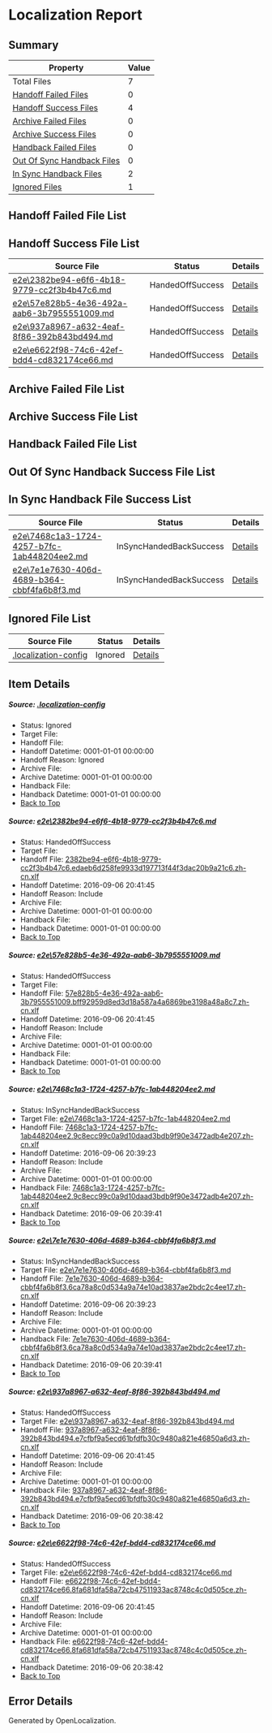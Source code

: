 # <a name='report-top'></a> Localization Report

## Summary
 Property | Value 
 -------- | ----- 
 Total Files | 7
[ Handoff Failed Files ](#handoff-failed-list)| 0
[ Handoff Success Files ](#handoff-success-list)| 4
[ Archive Failed Files ](#archive-failed-list)| 0
[ Archive Success Files ](#archive-success-list)| 0
[ Handback Failed Files ](#handback-failed-list)| 0
[ Out Of Sync Handback Files ](#outofsync-handback-success-list)| 0
[ In Sync Handback Files ](#insync-handback-success-list)| 2
[ Ignored Files ](#ignored-list)| 1

## <a name='handoff-failed-list'></a> Handoff Failed File List

## <a name='handoff-success-list'></a> Handoff Success File List
 Source File | Status | Details 
 ----------- | ------ | ------- 
 [e2e\2382be94-e6f6-4b18-9779-cc2f3b4b47c6.md](https://github.com/OpenLocalizationTestOrg/ol-test0/blob/e692b4b1ce7e784c2708c07d32f370a2d706e4f2/e2e/2382be94-e6f6-4b18-9779-cc2f3b4b47c6.md) | HandedOffSuccess | [Details](#2c57b4058fd4ea7352d811a26b9d2e449dbd32e81)
 [e2e\57e828b5-4e36-492a-aab6-3b7955551009.md](https://github.com/OpenLocalizationTestOrg/ol-test0/blob/48b1fd01674f912d668b423c8e9b71eabf8a8cd5/e2e/57e828b5-4e36-492a-aab6-3b7955551009.md) | HandedOffSuccess | [Details](#b0deb21da23e973c9ce7d8ff0e71cbce1024052b2)
 [e2e\937a8967-a632-4eaf-8f86-392b843bd494.md](https://github.com/OpenLocalizationTestOrg/ol-test0/blob/22d343637b7c5f22685850a0f9c7f11454c9b145/e2e/937a8967-a632-4eaf-8f86-392b843bd494.md) | HandedOffSuccess | [Details](#0590be9c3b2bb5bb2d9219d828fa560711c3e6eb5)
 [e2e\e6622f98-74c6-42ef-bdd4-cd832174ce66.md](https://github.com/OpenLocalizationTestOrg/ol-test0/blob/22d343637b7c5f22685850a0f9c7f11454c9b145/e2e/e6622f98-74c6-42ef-bdd4-cd832174ce66.md) | HandedOffSuccess | [Details](#d1c353893bbdc30094d164925ee4c6bfb9a7d65e6)

## <a name='archive-failed-list'></a> Archive Failed File List

## <a name='archive-success-list'></a> Archive Success File List

## <a name='handback-failed-list'></a> Handback Failed File List

## <a name='outofsync-handback-success-list'></a> Out Of Sync Handback Success File List

## <a name='insync-handback-success-list'></a> In Sync Handback File Success List
 Source File | Status | Details 
 ----------- | ------ | ------- 
 [e2e\7468c1a3-1724-4257-b7fc-1ab448204ee2.md](https://github.com/OpenLocalizationTestOrg/ol-test0/blob/0b4cfa61ded64ef5a3389207e86bd188be3411e6/e2e/7468c1a3-1724-4257-b7fc-1ab448204ee2.md) | InSyncHandedBackSuccess | [Details](#c830016f3ed1abcf8388d1d15f639ae17170bb843)
 [e2e\7e1e7630-406d-4689-b364-cbbf4fa6b8f3.md](https://github.com/OpenLocalizationTestOrg/ol-test0/blob/0b4cfa61ded64ef5a3389207e86bd188be3411e6/e2e/7e1e7630-406d-4689-b364-cbbf4fa6b8f3.md) | InSyncHandedBackSuccess | [Details](#cedf99908b02557e91376d7284271e60fc2b60774)

## <a name='ignored-list'></a> Ignored File List
 Source File | Status | Details 
 ----------- | ------ | ------- 
 [.localization-config](https://github.com/OpenLocalizationTestOrg/ol-test0/blob/48b1fd01674f912d668b423c8e9b71eabf8a8cd5/.localization-config) | Ignored | [Details](#3d4f252ac210baf56311d7e97dcc2db10974dbd20)

## Item Details
##### <a name='3d4f252ac210baf56311d7e97dcc2db10974dbd20'></a> Source: [.localization-config](https://github.com/OpenLocalizationTestOrg/ol-test0/blob/48b1fd01674f912d668b423c8e9b71eabf8a8cd5/.localization-config)
* Status: Ignored
* Target File: 
* Handoff File: 
* Handoff Datetime: 0001-01-01 00:00:00
* Handoff Reason: Ignored
* Archive File: 
* Archive Datetime: 0001-01-01 00:00:00
* Handback File: 
* Handback Datetime: 0001-01-01 00:00:00
* [Back to Top](#report-top)

##### <a name='2c57b4058fd4ea7352d811a26b9d2e449dbd32e81'></a> Source: [e2e\2382be94-e6f6-4b18-9779-cc2f3b4b47c6.md](https://github.com/OpenLocalizationTestOrg/ol-test0/blob/e692b4b1ce7e784c2708c07d32f370a2d706e4f2/e2e/2382be94-e6f6-4b18-9779-cc2f3b4b47c6.md)
* Status: HandedOffSuccess
* Target File: 
* Handoff File: [2382be94-e6f6-4b18-9779-cc2f3b4b47c6.edaeb6d258fe9933d197713f44f3dac20b9a21c6.zh-cn.xlf](https://github.com/OpenLocalizationTestOrg/ol-test0-handoff/blob/79d2ff26aa5d1afdf19be49db8bc79b7bbc49534/ol-handoff/OpenLocalizationTestOrg/ol-test0-zhcn/ci/ht/2382be94-e6f6-4b18-9779-cc2f3b4b47c6.edaeb6d258fe9933d197713f44f3dac20b9a21c6.zh-cn.xlf)
* Handoff Datetime: 2016-09-06 20:41:45
* Handoff Reason: Include
* Archive File: 
* Archive Datetime: 0001-01-01 00:00:00
* Handback File: 
* Handback Datetime: 0001-01-01 00:00:00
* [Back to Top](#report-top)

##### <a name='b0deb21da23e973c9ce7d8ff0e71cbce1024052b2'></a> Source: [e2e\57e828b5-4e36-492a-aab6-3b7955551009.md](https://github.com/OpenLocalizationTestOrg/ol-test0/blob/48b1fd01674f912d668b423c8e9b71eabf8a8cd5/e2e/57e828b5-4e36-492a-aab6-3b7955551009.md)
* Status: HandedOffSuccess
* Target File: 
* Handoff File: [57e828b5-4e36-492a-aab6-3b7955551009.bff92959d8ed3d18a587a4a6869be3198a48a8c7.zh-cn.xlf](https://github.com/OpenLocalizationTestOrg/ol-test0-handoff/blob/79d2ff26aa5d1afdf19be49db8bc79b7bbc49534/ol-handoff/OpenLocalizationTestOrg/ol-test0-zhcn/ci/ht/57e828b5-4e36-492a-aab6-3b7955551009.bff92959d8ed3d18a587a4a6869be3198a48a8c7.zh-cn.xlf)
* Handoff Datetime: 2016-09-06 20:41:45
* Handoff Reason: Include
* Archive File: 
* Archive Datetime: 0001-01-01 00:00:00
* Handback File: 
* Handback Datetime: 0001-01-01 00:00:00
* [Back to Top](#report-top)

##### <a name='c830016f3ed1abcf8388d1d15f639ae17170bb843'></a> Source: [e2e\7468c1a3-1724-4257-b7fc-1ab448204ee2.md](https://github.com/OpenLocalizationTestOrg/ol-test0/blob/0b4cfa61ded64ef5a3389207e86bd188be3411e6/e2e/7468c1a3-1724-4257-b7fc-1ab448204ee2.md)
* Status: InSyncHandedBackSuccess
* Target File: [e2e\7468c1a3-1724-4257-b7fc-1ab448204ee2.md](https://github.com/OpenLocalizationTestOrg/ol-test0-zhcn/blob/1fa710d757e5ea886129e4009dcb1b46e4d7a21c/e2e/7468c1a3-1724-4257-b7fc-1ab448204ee2.md)
* Handoff File: [7468c1a3-1724-4257-b7fc-1ab448204ee2.9c8ecc99c0a9d10daad3bdb9f90e3472adb4e207.zh-cn.xlf](https://github.com/OpenLocalizationTestOrg/ol-test0-handoff/blob/5e4d639da7a89ffab05bc9f122a3113b6d02e156/ol-handoff/OpenLocalizationTestOrg/ol-test0-zhcn/ci/ht/7468c1a3-1724-4257-b7fc-1ab448204ee2.9c8ecc99c0a9d10daad3bdb9f90e3472adb4e207.zh-cn.xlf)
* Handoff Datetime: 2016-09-06 20:39:23
* Handoff Reason: Include
* Archive File: 
* Archive Datetime: 0001-01-01 00:00:00
* Handback File: [7468c1a3-1724-4257-b7fc-1ab448204ee2.9c8ecc99c0a9d10daad3bdb9f90e3472adb4e207.zh-cn.xlf](https://github.com/OpenLocalizationTestOrg/ol-test0-handback/blob/e5ed0e359ac397a62a69889a70b46e312b26e4d4/ol-handback/OpenLocalizationTestOrg/ol-test0-zhcn/ci/ht/7468c1a3-1724-4257-b7fc-1ab448204ee2.9c8ecc99c0a9d10daad3bdb9f90e3472adb4e207.zh-cn.xlf)
* Handback Datetime: 2016-09-06 20:39:41
* [Back to Top](#report-top)

##### <a name='cedf99908b02557e91376d7284271e60fc2b60774'></a> Source: [e2e\7e1e7630-406d-4689-b364-cbbf4fa6b8f3.md](https://github.com/OpenLocalizationTestOrg/ol-test0/blob/0b4cfa61ded64ef5a3389207e86bd188be3411e6/e2e/7e1e7630-406d-4689-b364-cbbf4fa6b8f3.md)
* Status: InSyncHandedBackSuccess
* Target File: [e2e\7e1e7630-406d-4689-b364-cbbf4fa6b8f3.md](https://github.com/OpenLocalizationTestOrg/ol-test0-zhcn/blob/1fa710d757e5ea886129e4009dcb1b46e4d7a21c/e2e/7e1e7630-406d-4689-b364-cbbf4fa6b8f3.md)
* Handoff File: [7e1e7630-406d-4689-b364-cbbf4fa6b8f3.6ca78a8c0d534a9a74e10ad3837ae2bdc2c4ee17.zh-cn.xlf](https://github.com/OpenLocalizationTestOrg/ol-test0-handoff/blob/5e4d639da7a89ffab05bc9f122a3113b6d02e156/ol-handoff/OpenLocalizationTestOrg/ol-test0-zhcn/ci/ht/7e1e7630-406d-4689-b364-cbbf4fa6b8f3.6ca78a8c0d534a9a74e10ad3837ae2bdc2c4ee17.zh-cn.xlf)
* Handoff Datetime: 2016-09-06 20:39:23
* Handoff Reason: Include
* Archive File: 
* Archive Datetime: 0001-01-01 00:00:00
* Handback File: [7e1e7630-406d-4689-b364-cbbf4fa6b8f3.6ca78a8c0d534a9a74e10ad3837ae2bdc2c4ee17.zh-cn.xlf](https://github.com/OpenLocalizationTestOrg/ol-test0-handback/blob/e5ed0e359ac397a62a69889a70b46e312b26e4d4/ol-handback/OpenLocalizationTestOrg/ol-test0-zhcn/ci/ht/7e1e7630-406d-4689-b364-cbbf4fa6b8f3.6ca78a8c0d534a9a74e10ad3837ae2bdc2c4ee17.zh-cn.xlf)
* Handback Datetime: 2016-09-06 20:39:41
* [Back to Top](#report-top)

##### <a name='0590be9c3b2bb5bb2d9219d828fa560711c3e6eb5'></a> Source: [e2e\937a8967-a632-4eaf-8f86-392b843bd494.md](https://github.com/OpenLocalizationTestOrg/ol-test0/blob/22d343637b7c5f22685850a0f9c7f11454c9b145/e2e/937a8967-a632-4eaf-8f86-392b843bd494.md)
* Status: HandedOffSuccess
* Target File: [e2e\937a8967-a632-4eaf-8f86-392b843bd494.md](https://github.com/OpenLocalizationTestOrg/ol-test0-zhcn/blob/29e4082a35f828d82b9e8e54fac0966b0eef1b2a/e2e/937a8967-a632-4eaf-8f86-392b843bd494.md)
* Handoff File: [937a8967-a632-4eaf-8f86-392b843bd494.e7cfbf9a5ecd61bfdfb30c9480a821e46850a6d3.zh-cn.xlf](https://github.com/OpenLocalizationTestOrg/ol-test0-handoff/blob/79d2ff26aa5d1afdf19be49db8bc79b7bbc49534/ol-handoff/OpenLocalizationTestOrg/ol-test0-zhcn/ci/ht/937a8967-a632-4eaf-8f86-392b843bd494.e7cfbf9a5ecd61bfdfb30c9480a821e46850a6d3.zh-cn.xlf)
* Handoff Datetime: 2016-09-06 20:41:45
* Handoff Reason: Include
* Archive File: 
* Archive Datetime: 0001-01-01 00:00:00
* Handback File: [937a8967-a632-4eaf-8f86-392b843bd494.e7cfbf9a5ecd61bfdfb30c9480a821e46850a6d3.zh-cn.xlf](https://github.com/OpenLocalizationTestOrg/ol-test0-handback/blob/babfe89f3f43227677f2afe57b28da18c7cb296b/ol-handback/OpenLocalizationTestOrg/ol-test0-zhcn/ci/high/937a8967-a632-4eaf-8f86-392b843bd494.e7cfbf9a5ecd61bfdfb30c9480a821e46850a6d3.zh-cn.xlf)
* Handback Datetime: 2016-09-06 20:38:42
* [Back to Top](#report-top)

##### <a name='d1c353893bbdc30094d164925ee4c6bfb9a7d65e6'></a> Source: [e2e\e6622f98-74c6-42ef-bdd4-cd832174ce66.md](https://github.com/OpenLocalizationTestOrg/ol-test0/blob/22d343637b7c5f22685850a0f9c7f11454c9b145/e2e/e6622f98-74c6-42ef-bdd4-cd832174ce66.md)
* Status: HandedOffSuccess
* Target File: [e2e\e6622f98-74c6-42ef-bdd4-cd832174ce66.md](https://github.com/OpenLocalizationTestOrg/ol-test0-zhcn/blob/29e4082a35f828d82b9e8e54fac0966b0eef1b2a/e2e/e6622f98-74c6-42ef-bdd4-cd832174ce66.md)
* Handoff File: [e6622f98-74c6-42ef-bdd4-cd832174ce66.8fa681dfa58a72cb47511933ac8748c4c0d505ce.zh-cn.xlf](https://github.com/OpenLocalizationTestOrg/ol-test0-handoff/blob/79d2ff26aa5d1afdf19be49db8bc79b7bbc49534/ol-handoff/OpenLocalizationTestOrg/ol-test0-zhcn/ci/ht/e6622f98-74c6-42ef-bdd4-cd832174ce66.8fa681dfa58a72cb47511933ac8748c4c0d505ce.zh-cn.xlf)
* Handoff Datetime: 2016-09-06 20:41:45
* Handoff Reason: Include
* Archive File: 
* Archive Datetime: 0001-01-01 00:00:00
* Handback File: [e6622f98-74c6-42ef-bdd4-cd832174ce66.8fa681dfa58a72cb47511933ac8748c4c0d505ce.zh-cn.xlf](https://github.com/OpenLocalizationTestOrg/ol-test0-handback/blob/babfe89f3f43227677f2afe57b28da18c7cb296b/ol-handback/OpenLocalizationTestOrg/ol-test0-zhcn/ci/high/e6622f98-74c6-42ef-bdd4-cd832174ce66.8fa681dfa58a72cb47511933ac8748c4c0d505ce.zh-cn.xlf)
* Handback Datetime: 2016-09-06 20:38:42
* [Back to Top](#report-top)


## Error Details

Generated by OpenLocalization.
